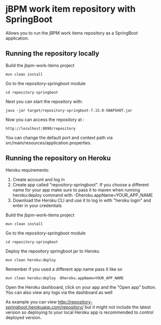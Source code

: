 jBPM work item repository with SpringBoot
========================================

Allows you to run the jBPM work items repository as a SpringBoot application.

Running the repository locally
------------------------------
Build the jbpm-work-items project

```
mvn clean install
```

Go to the repository-springboot module

```
cd repository-springboot
```

Next you can start the repository with:

```
java -jar target/repository-springboot-7.15.0-SNAPSHOT.jar
```

Now you can access the repository at :

```
http://localhost:8090/repository
```

You can change the default port and context path via src/main/resources/application.properties.

Running the repository on Heroku
------------------------------
Heroku requirements:
1. Create account and log in
2. Create app called "repository-springboot". If you choose a different name for your app
make sure to pass it to maven when running heroku:deploy command with -Dheroku.appName=YOUR_APP_NAME
3. Download the Heroku CLI and use it to log in with "heroku login" and enter in your credentials

Build the jbpm-work-items project

```
mvn clean install
```

Go to the repository-springboot module

```
cd repository-springboot
```

Deploy the repository springboot jar to Heroku

```
mvn clean heroku:deploy
```
Remember if you used a different app name pass it like so

```
mvn clean heroku:deploy -Dheroku.appName=YOUR_APP_NAME
```

Open the Heroku dashboard, click on your app and the "Open app" button. You can also view any logs via the dashboard as well

As example you can view http://repository-springboot.herokuapp.com/repository/ but it 
might not include the latest version so deploying to your local Heroku app is recommended to 
control deployed version.
